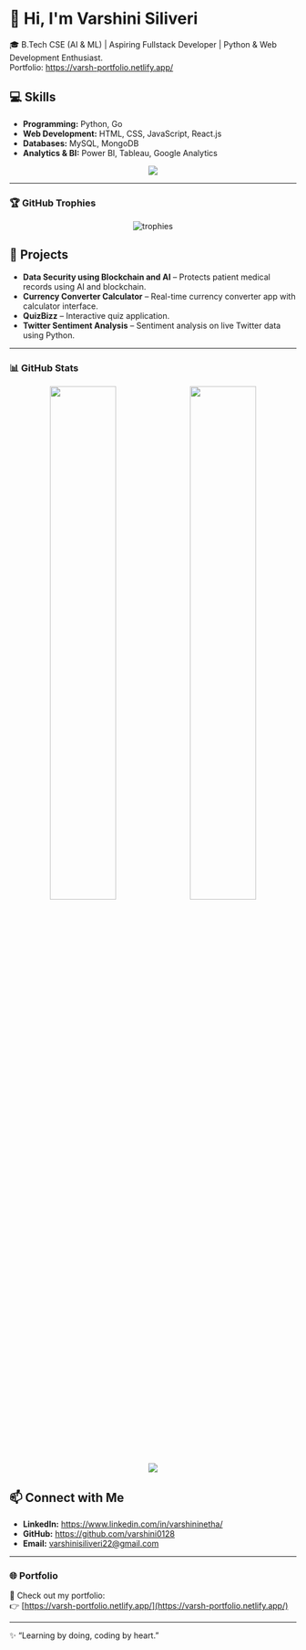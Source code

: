 # 👋 Hi, I'm Varshini Siliveri

🎓 B.Tech CSE (AI & ML) | Aspiring Fullstack Developer | Python & Web Development Enthusiast.   
Portfolio: https://varsh-portfolio.netlify.app/

## 💻 Skills

- **Programming:** Python, Go  
- **Web Development:** HTML, CSS, JavaScript, React.js  
- **Databases:** MySQL, MongoDB  
- **Analytics & BI:** Power BI, Tableau, Google Analytics  

<p align="center">
  <img src="https://skillicons.dev/icons?i=html,css,js,react,python,go,mysql,mongodb,figma,git,nodejs,powerbi,tableau" />
</p>

---

### 🏆 GitHub Trophies
<p align="center">
  <img src="https://github-profile-trophy.vercel.app/?username=varshini0128&theme=flat&no-frame=true&margin-w=10" alt="trophies" />
</p>


## 🚀 Projects

- **Data Security using Blockchain and AI** – Protects patient medical records using AI and blockchain.  
- **Currency Converter Calculator** – Real-time currency converter app with calculator interface.  
- **QuizBizz** – Interactive quiz application.  
- **Twitter Sentiment Analysis** – Sentiment analysis on live Twitter data using Python.


---

### 📊 GitHub Stats

<p align="center">
  <img width="48%" src="https://github-readme-stats.vercel.app/api?username=varshini0128&show_icons=true&theme=default&hide_border=true" />
  <img width="48%" src="https://github-readme-streak-stats.herokuapp.com/?user=varshini0128&theme=default&hide_border=true" />
</p>

<p align="center">
  <img src="https://github-readme-stats.vercel.app/api/top-langs/?username=varshini0128&layout=compact&theme=default&hide_border=true" />
</p>


## 📫 Connect with Me


- **LinkedIn:** https://www.linkedin.com/in/varshininetha/
- **GitHub:** https://github.com/varshini0128
- **Email:** varshinisiliveri22@gmail.com  

---

### 🌐 Portfolio
🎨 Check out my portfolio:  
👉 [https://varsh-portfolio.netlify.app/](https://varsh-portfolio.netlify.app/)

---

✨ “Learning by doing, coding by heart.”


<!--
**varshini0128/varshini0128** is a ✨ _special_ ✨ repository because its `README.md` (this file) appears on your GitHub profile.

Here are some ideas to get you started:

- 🔭 I’m currently working on ...
- 🌱 I’m currently learning ...
- 👯 I’m looking to collaborate on ...
- 🤔 I’m looking for help with ...
- 💬 Ask me about ...
- 📫 How to reach me: ...
- 😄 Pronouns: ...
- ⚡ Fun fact: ...
-->
